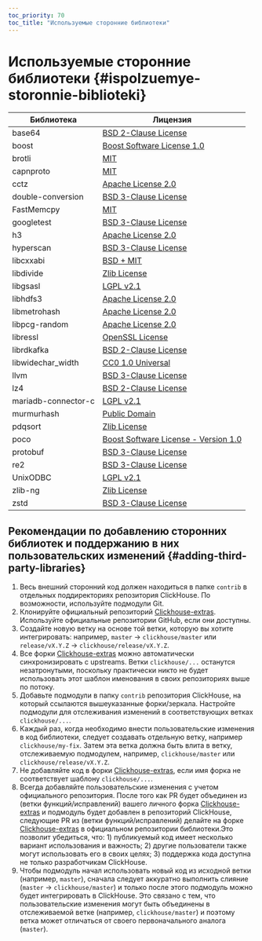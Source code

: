 ```yaml
---
toc_priority: 70
toc_title: "Используемые сторонние библиотеки"
---
```



# Используемые сторонние библиотеки {#ispolzuemye-storonnie-biblioteki}

| Библиотека          | Лицензия                                                                                                                                     |
|---------------------|----------------------------------------------------------------------------------------------------------------------------------------------|
| base64              | [BSD 2-Clause License](https://github.com/aklomp/base64/blob/a27c565d1b6c676beaf297fe503c4518185666f7/LICENSE)                               |
| boost               | [Boost Software License 1.0](https://github.com/ClickHouse-Extras/boost-extra/blob/6883b40449f378019aec792f9983ce3afc7ff16e/LICENSE_1_0.txt) |
| brotli              | [MIT](https://github.com/google/brotli/blob/master/LICENSE)                                                                                  |
| capnproto           | [MIT](https://github.com/capnproto/capnproto/blob/master/LICENSE)                                                                            |
| cctz                | [Apache License 2.0](https://github.com/google/cctz/blob/4f9776a310f4952454636363def82c2bf6641d5f/LICENSE.txt)                               |
| double-conversion   | [BSD 3-Clause License](https://github.com/google/double-conversion/blob/cf2f0f3d547dc73b4612028a155b80536902ba02/LICENSE)                    |
| FastMemcpy          | [MIT](https://github.com/ClickHouse/ClickHouse/blob/master/libs/libmemcpy/impl/LICENSE)                                                      |
| googletest          | [BSD 3-Clause License](https://github.com/google/googletest/blob/master/LICENSE)                                                             |
| h3                  | [Apache License 2.0](https://github.com/uber/h3/blob/master/LICENSE)                                                                         |
| hyperscan           | [BSD 3-Clause License](https://github.com/intel/hyperscan/blob/master/LICENSE)                                                               |
| libcxxabi           | [BSD + MIT](https://github.com/ClickHouse/ClickHouse/blob/master/libs/libglibc-compatibility/libcxxabi/LICENSE.TXT)                          |
| libdivide           | [Zlib License](https://github.com/ClickHouse/ClickHouse/blob/master/contrib/libdivide/LICENSE.txt)                                           |
| libgsasl            | [LGPL v2.1](https://github.com/ClickHouse-Extras/libgsasl/blob/3b8948a4042e34fb00b4fb987535dc9e02e39040/LICENSE)                             |
| libhdfs3            | [Apache License 2.0](https://github.com/ClickHouse-Extras/libhdfs3/blob/bd6505cbb0c130b0db695305b9a38546fa880e5a/LICENSE.txt)                |
| libmetrohash        | [Apache License 2.0](https://github.com/ClickHouse/ClickHouse/blob/master/contrib/libmetrohash/LICENSE)                                      |
| libpcg-random       | [Apache License 2.0](https://github.com/ClickHouse/ClickHouse/blob/master/contrib/libpcg-random/LICENSE-APACHE.txt)                          |
| libressl            | [OpenSSL License](https://github.com/ClickHouse-Extras/ssl/blob/master/COPYING)                                                              |
| librdkafka          | [BSD 2-Clause License](https://github.com/edenhill/librdkafka/blob/363dcad5a23dc29381cc626620e68ae418b3af19/LICENSE)                         |
| libwidechar_width  | [CC0 1.0 Universal](https://github.com/ClickHouse/ClickHouse/blob/master/libs/libwidechar_width/LICENSE)                                     |
| llvm                | [BSD 3-Clause License](https://github.com/ClickHouse-Extras/llvm/blob/163def217817c90fb982a6daf384744d8472b92b/llvm/LICENSE.TXT)             |
| lz4                 | [BSD 2-Clause License](https://github.com/lz4/lz4/blob/c10863b98e1503af90616ae99725ecd120265dfb/LICENSE)                                     |
| mariadb-connector-c | [LGPL v2.1](https://github.com/ClickHouse-Extras/mariadb-connector-c/blob/3.1/COPYING.LIB)                                                   |
| murmurhash          | [Public Domain](https://github.com/ClickHouse/ClickHouse/blob/master/contrib/murmurhash/LICENSE)                                             |
| pdqsort             | [Zlib License](https://github.com/ClickHouse/ClickHouse/blob/master/contrib/pdqsort/license.txt)                                             |
| poco                | [Boost Software License - Version 1.0](https://github.com/ClickHouse-Extras/poco/blob/fe5505e56c27b6ecb0dcbc40c49dc2caf4e9637f/LICENSE)      |
| protobuf            | [BSD 3-Clause License](https://github.com/ClickHouse-Extras/protobuf/blob/12735370922a35f03999afff478e1c6d7aa917a4/LICENSE)                  |
| re2                 | [BSD 3-Clause License](https://github.com/google/re2/blob/7cf8b88e8f70f97fd4926b56aa87e7f53b2717e0/LICENSE)                                  |
| UnixODBC            | [LGPL v2.1](https://github.com/ClickHouse-Extras/UnixODBC/tree/b0ad30f7f6289c12b76f04bfb9d466374bb32168)                                     |
| zlib-ng             | [Zlib License](https://github.com/ClickHouse-Extras/zlib-ng/blob/develop/LICENSE.md)                                                         |
| zstd                | [BSD 3-Clause License](https://github.com/facebook/zstd/blob/dev/LICENSE)                                                                    |

## Рекомендации по добавлению сторонних библиотек и поддержанию в них пользовательских изменений {#adding-third-party-libraries}

1. Весь внешний сторонний код должен находиться в папке `contrib` в отдельных поддиректориях репозитория ClickHouse. По возможности, используйте подмодули Git.
2. Клонируйте официальный репозиторий [Clickhouse-extras](https://github.com/ClickHouse-Extras). Используйте официальные репозитории GitHub, если они доступны.
3. Создайте новую ветку на основе той ветки, которую вы хотите интегрировать: например, `master` -> `clickhouse/master` или `release/vX.Y.Z` -> `clickhouse/release/vX.Y.Z`.
4. Все форки [Clickhouse-extras](https://github.com/ClickHouse-Extras) можно автоматически синхронизировать с upstreams. Ветки `clickhouse/...` останутся незатронутыми, поскольку практически никто не будет использовать этот шаблон именования в своих репозиториях выше по потоку.
5. Добавьте подмодули в папку `contrib` репозитория ClickHouse, на который ссылаются вышеуказанные форки/зеркала. Настройте подмодули для отслеживания изменений в соответствующих ветках `clickhouse/...`.
6. Каждый раз, когда необходимо внести пользовательские изменения в код библиотеки, следует создавать отдельную ветку, например `clickhouse/my-fix`. Затем эта ветка должна быть влита в ветку, отслеживаемую подмодулем, например, `clickhouse/master` или `clickhouse/release/vX.Y.Z`.
7. Не добавляйте код в форки [Clickhouse-extras](https://github.com/ClickHouse-Extras), если имя форка
не соответствует шаблону `clickhouse/...`.
8. Всегда добавляйте пользовательские изменения с учетом официального репозитория. После того как PR будет объединен из (ветки функций/исправлений) вашего личного форка [Clickhouse-extras](https://github.com/ClickHouse-Extras) и подмодуль будет добавлен в репозиторий ClickHouse, следующие PR из (ветки функций/исправлений) делайте на форке [Clickhouse-extras](https://github.com/ClickHouse-Extras) в официальном репозитории библиотеки.Это позволит убедиться, что: 1) публикуемый код имеет несколько вариант использования и важность; 2) другие пользователи также могут использовать его в своих целях; 3) поддержка кода доступна не только разработчикам ClickHouse.
9. Чтобы подмодуль начал использовать новый код из исходной ветки (например, `master`), сначала следует аккуратно выполнить слияние (`master` -> `clickhouse/master`) и только после этого подмодуль можно будет интегрировать в ClickHouse. Это связано с тем, что пользовательские изменения могут быть объединены в отслеживаемой ветке (например, `clickhouse/master`) и поэтому ветка может отличаться от своего первоначального аналога (`master`).
